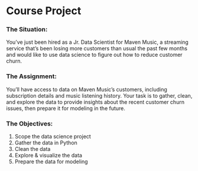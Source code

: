 # Course Project

### The Situation:
You’ve just been hired as a Jr. Data Scientist for Maven Music, a streaming service that’s been losing more customers than usual the past few months and would like to use data science to figure out how to reduce customer churn.

### The Assignment:
You’ll have access to data on Maven Music’s customers, including subscription details and music listening history.
Your task is to gather, clean, and explore the data to provide insights about the recent customer churn issues, then prepare it for modeling in the future.

### The Objectives:
 1. Scope the data science project
2. Gather the data in Python
3. Clean the data
4. Explore & visualize the data
5. Prepare the data for modeling
